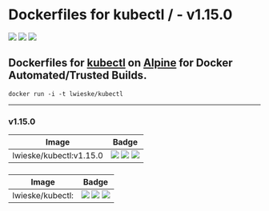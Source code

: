 # Dockerfiles for kubectl /  - v1.15.0

[![](https://images.microbadger.com/badges/image/lwieske/kubectl.svg)](https://microbadger.com/images/lwieske/kubectl "Get your own image badge on microbadger.com")
[![](https://images.microbadger.com/badges/version/lwieske/kubectl.svg)](https://microbadger.com/images/lwieske/kubectl "Get your own version badge on microbadger.com")
[![](https://images.microbadger.com/badges/commit/lwieske/kubectl.svg)](https://microbadger.com/images/lwieske/kubectl "Get your own commit badge on microbadger.com")

## **Dockerfiles** for [kubectl](https://kubernetes.io/docs/reference/kubectl/kubectl/) on [Alpine](https://registry.hub.docker.com/_/alpine/) for Docker Automated/Trusted Builds.

```
docker run -i -t lwieske/kubectl 
```

***

### v1.15.0

| Image | Badge |
| ----- | ----- |
| lwieske/kubectl:v1.15.0 | [![](https://images.microbadger.com/badges/image/lwieske/kubectl:v1.15.0.svg)](https://microbadger.com/images/lwieske/kubectl:v1.15.0 "Get your own image badge on microbadger.com") [![](https://images.microbadger.com/badges/version/lwieske/kubectl:v1.15.0.svg)](https://microbadger.com/images/lwieske/kubectl:v1.15.0 "Get your own version badge on microbadger.com") [![](https://images.microbadger.com/badges/commit/lwieske/kubectl:v1.15.0.svg)](https://microbadger.com/images/lwieske/kubectl:v1.15.0 "Get your own commit badge on microbadger.com") |

### 

| Image | Badge |
| ----- | ----- |
| lwieske/kubectl: | [![](https://images.microbadger.com/badges/image/lwieske/kubectl:.svg)](https://microbadger.com/images/lwieske/kubectl: "Get your own image badge on microbadger.com") [![](https://images.microbadger.com/badges/version/lwieske/kubectl:.svg)](https://microbadger.com/images/lwieske/kubectl: "Get your own version badge on microbadger.com") [![](https://images.microbadger.com/badges/commit/lwieske/kubectl:.svg)](https://microbadger.com/images/lwieske/kubectl: "Get your own commit badge on microbadger.com") |

